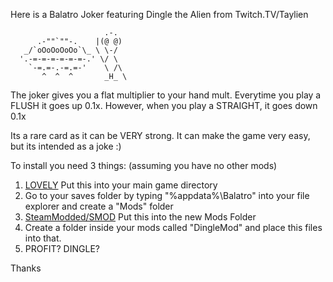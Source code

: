 Here is a Balatro Joker featuring Dingle the Alien from Twitch.TV/Taylien

                         .-.
          .-""`""-.    |(@ @)
       _/`oOoOoOoOo`\_ \ \-/
      '.-=-=-=-=-=-=-.' \/ \
        `-=.=-.-=.=-'    \ /\
           ^  ^  ^       _H_ \


The joker gives you a flat multiplier to your hand mult. 
Everytime you play a FLUSH it goes up 0.1x.
However, when you play a STRAIGHT, it goes down 0.1x 

Its a rare card as it can be VERY strong.
It can make the game very easy, but its intended as a joke :) 

To install you need 3 things: (assuming you have no other mods)

1. [LOVELY](https://github.com/ethangreen-dev/lovely-injector)     Put this into your main game directory
2. Go to your saves folder by typing "%appdata%\Balatro" into your file explorer and create a "Mods" folder
3. [SteamModded/SMOD](https://github.com/Steamodded/smods)   Put this into the new Mods Folder
4. Create a folder inside your mods called "DingleMod" and place this files into that.
5. PROFIT? DINGLE?

Thanks
